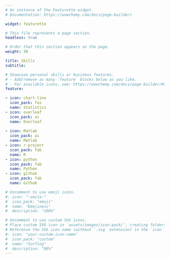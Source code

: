 ```yaml
---
# An instance of the Featurette widget.
# Documentation: https://wowchemy.com/docs/page-builder/

widget: featurette

# This file represents a page section.
headless: true

# Order that this section appears on the page.
weight: 30

title: Skills
subtitle:

# Showcase personal skills or business features.
# - Add/remove as many `feature` blocks below as you like.
# - For available icons, see: https://wowchemy.com/docs/page-builder/#icons
feature:

- icon: chart-line
  icon_pack: fas
  name: Statistics
- icon: overleaf
  icon_pack: ai
  name: Overleaf
  
- icon: Matlab
  icon_pack: ai
  name: Matlab 
- icon: r-project
  icon_pack: fab
  name: R
- icon: python
  icon_pack: fab
  name: Python
- icon: github
  icon_pack: fab
  name: Github

# Uncomment to use emoji icons.
#- icon: ":smile:"
#  icon_pack: "emoji"
#  name: "Emojiness"
#  description: "100%"  

# Uncomment to use custom SVG icons.
# Place custom SVG icon in `assets/images/icon-pack/`, creating folders if necessary.
# Reference the SVG icon name (without `.svg` extension) in the `icon` field.
#- icon: "your-custom-icon-name"
#  icon_pack: "custom"
#  name: "Surfing"
#  description: "90%"
---
```

